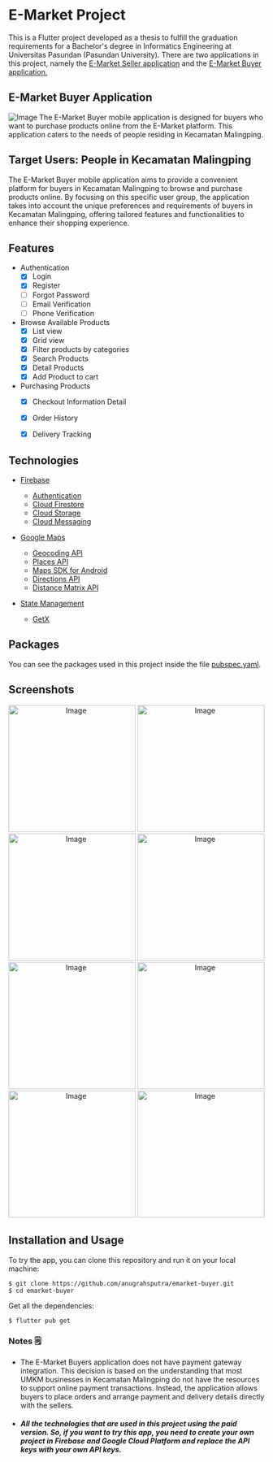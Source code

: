 # E-Market Project
This is a Flutter project developed as a thesis to fulfill the graduation requirements for a Bachelor's degree in Informatics Engineering at Universitas Pasundan (Pasundan University). There are two applications in this project, namely the [E-Market Seller application](https://github.com/anugrahsputra/emarket-seller.git) and the [E-Market Buyer application.](https://github.com/anugrahsputra/emarket-buyer.git)

## E-Market Buyer Application
<img src="assets/shot/Dribbble shot - 1.png" alt="Image" style="border-radius:1%"/>
The E-Market Buyer mobile application is designed for buyers who want to purchase products online from the E-Market platform. This application caters to the needs of people residing in Kecamatan Malingping.

## Target Users: People in Kecamatan Malingping
The E-Market Buyer mobile application aims to provide a convenient platform for buyers in Kecamatan Malingping to browse and purchase products online. By focusing on this specific user group, the application takes into account the unique preferences and requirements of buyers in Kecamatan Malingping, offering tailored features and functionalities to enhance their shopping experience.

## Features
- Authentication
    - [x] Login
    - [x] Register
    - [ ] Forgot Password
    - [ ] Email Verification
    - [ ] Phone Verification
- Browse Available Products
    - [x] List view
    - [x] Grid view
    - [x] Filter products by categories
    - [x] Search Products
    - [x] Detail Products
    - [x] Add Product to cart
- Purchasing Products
    - [x] Checkout Information Detail
    - [x] Order History
    - [x] Delivery Tracking


## Technologies

- [Firebase](https://firebase.google.com/)
    - [Authentication](https://firebase.google.com/docs/auth)
    - [Cloud Firestore](https://firebase.google.com/docs/firestore)
    - [Cloud Storage](https://firebase.google.com/docs/storage)
    - [Cloud Messaging](https://firebase.google.com/docs/cloud-messaging)

- [Google Maps](https://developers.google.com/maps/documentation)
    - [Geocoding API](https://developers.google.com/maps/documentation/geocoding/overview)
    - [Places API](https://developers.google.com/maps/documentation/places/web-service/overview)
    - [Maps SDK for Android](https://developers.google.com/maps/documentation/android-sdk/overview)
    - [Directions API](https://developers.google.com/maps/documentation/directions/overview)
    - [Distance Matrix API](https://developers.google.com/maps/documentation/distance-matrix/overview)

- [State Management](https://flutter.dev/docs/development/data-and-backend/state-mgmt)
    - [GetX](https://pub.dev/packages/get)


## Packages

You can see the packages used in this project inside the file [pubspec.yaml](pubspec.yaml).

## Screenshots
<p align="center">
    <img src="assets/screenshot/splash.jpg" alt="Image" width="250"/>
    <img src="assets/screenshot/homepage.jpg" alt="Image" width="250"/>
    <img src="assets/screenshot/cart.jpg" alt="Image" width="250"/>
    <img src="assets/screenshot/order.jpg" alt="Image" width="250"/>
    <img src="assets/screenshot/profile.jpg" alt="Image" width="250"/>
    <img src="assets/screenshot/cartscreen.jpg" alt="Image" width="250"/>
    <img src="assets/screenshot/checkout.jpg" alt="Image" width="250"/>
    <img src="assets/screenshot/detailorder.jpg" alt="Image" width="250"/>
    
</p>


## Installation and Usage

To try the app, you can clone this repository and run it on your local machine:
```
$ git clone https://github.com/anugrahsputra/emarket-buyer.git
$ cd emarket-buyer
```
Get all the dependencies:
```
$ flutter pub get
```

### Notes 🗒️
- The E-Market Buyers application does not have payment gateway integration. This decision is based on the understanding that most UMKM businesses in Kecamatan Malingping do not have the resources to support online payment transactions. Instead, the application allows buyers to place orders and arrange payment and delivery details directly with the sellers.

- ##### All the technologies that are used in this project using the paid version. So, if you want to try this app, you need to create your own project in Firebase and Google Cloud Platform and replace the API keys with your own API keys.